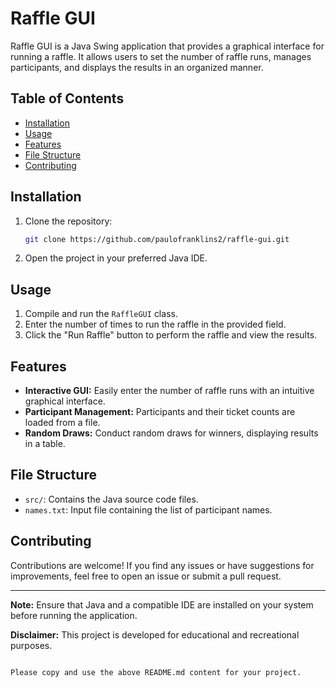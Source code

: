 # Raffle GUI

Raffle GUI is a Java Swing application that provides a graphical interface for running a raffle. It allows users to set the number of raffle runs, manages participants, and displays the results in an organized manner.

## Table of Contents
- [Installation](#installation)
- [Usage](#usage)
- [Features](#features)
- [File Structure](#file-structure)
- [Contributing](#contributing)

## Installation

1. Clone the repository:
   ```bash
   git clone https://github.com/paulofranklins2/raffle-gui.git
   ```
2. Open the project in your preferred Java IDE.

## Usage

1. Compile and run the `RaffleGUI` class.
2. Enter the number of times to run the raffle in the provided field.
3. Click the "Run Raffle" button to perform the raffle and view the results.

## Features

- **Interactive GUI:** Easily enter the number of raffle runs with an intuitive graphical interface.
- **Participant Management:** Participants and their ticket counts are loaded from a file.
- **Random Draws:** Conduct random draws for winners, displaying results in a table.

## File Structure

- `src/`: Contains the Java source code files.
- `names.txt`: Input file containing the list of participant names.

## Contributing

Contributions are welcome! If you find any issues or have suggestions for improvements, feel free to open an issue or submit a pull request.

---

**Note:** Ensure that Java and a compatible IDE are installed on your system before running the application.

**Disclaimer:** This project is developed for educational and recreational purposes.
```

Please copy and use the above README.md content for your project.
